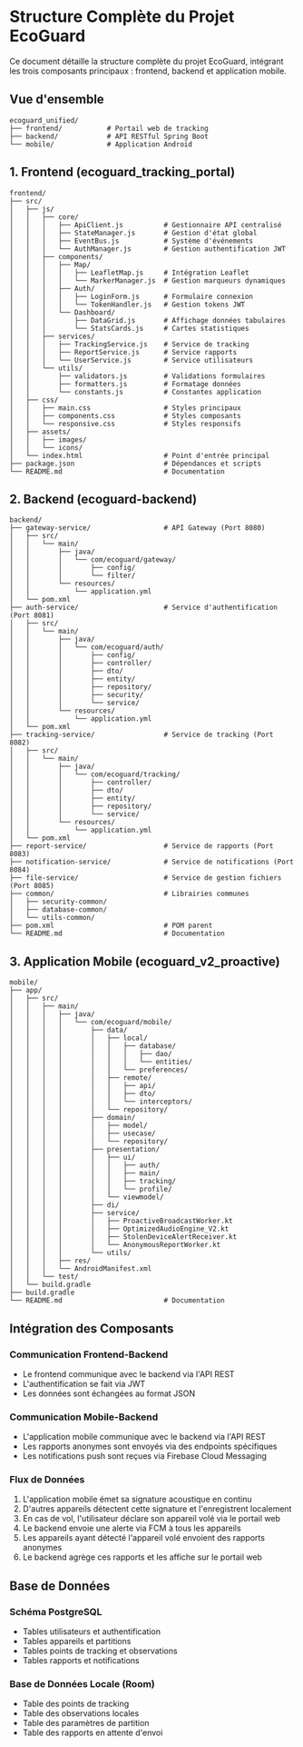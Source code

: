 # Structure Complète du Projet EcoGuard

Ce document détaille la structure complète du projet EcoGuard, intégrant les trois composants principaux : frontend, backend et application mobile.

## Vue d'ensemble

```
ecoguard_unified/
├── frontend/           # Portail web de tracking
├── backend/            # API RESTful Spring Boot
└── mobile/             # Application Android
```

## 1. Frontend (ecoguard_tracking_portal)

```
frontend/
├── src/
│   ├── js/
│   │   ├── core/
│   │   │   ├── ApiClient.js          # Gestionnaire API centralisé
│   │   │   ├── StateManager.js       # Gestion d'état global
│   │   │   ├── EventBus.js           # Système d'événements
│   │   │   └── AuthManager.js        # Gestion authentification JWT
│   │   ├── components/
│   │   │   ├── Map/
│   │   │   │   ├── LeafletMap.js     # Intégration Leaflet
│   │   │   │   └── MarkerManager.js  # Gestion marqueurs dynamiques
│   │   │   ├── Auth/
│   │   │   │   ├── LoginForm.js      # Formulaire connexion
│   │   │   │   └── TokenHandler.js   # Gestion tokens JWT
│   │   │   └── Dashboard/
│   │   │       ├── DataGrid.js       # Affichage données tabulaires
│   │   │       └── StatsCards.js     # Cartes statistiques
│   │   ├── services/
│   │   │   ├── TrackingService.js    # Service de tracking
│   │   │   ├── ReportService.js      # Service rapports
│   │   │   └── UserService.js        # Service utilisateurs
│   │   └── utils/
│   │       ├── validators.js         # Validations formulaires
│   │       ├── formatters.js         # Formatage données
│   │       └── constants.js          # Constantes application
│   ├── css/
│   │   ├── main.css                  # Styles principaux
│   │   ├── components.css            # Styles composants
│   │   └── responsive.css            # Styles responsifs
│   ├── assets/
│   │   ├── images/
│   │   └── icons/
│   └── index.html                    # Point d'entrée principal
├── package.json                      # Dépendances et scripts
└── README.md                         # Documentation
```

## 2. Backend (ecoguard-backend)

```
backend/
├── gateway-service/                  # API Gateway (Port 8080)
│   ├── src/
│   │   └── main/
│   │       ├── java/
│   │       │   └── com/ecoguard/gateway/
│   │       │       ├── config/
│   │       │       └── filter/
│   │       └── resources/
│   │           └── application.yml
│   └── pom.xml
├── auth-service/                     # Service d'authentification (Port 8081)
│   ├── src/
│   │   └── main/
│   │       ├── java/
│   │       │   └── com/ecoguard/auth/
│   │       │       ├── config/
│   │       │       ├── controller/
│   │       │       ├── dto/
│   │       │       ├── entity/
│   │       │       ├── repository/
│   │       │       ├── security/
│   │       │       └── service/
│   │       └── resources/
│   │           └── application.yml
│   └── pom.xml
├── tracking-service/                 # Service de tracking (Port 8082)
│   ├── src/
│   │   └── main/
│   │       ├── java/
│   │       │   └── com/ecoguard/tracking/
│   │       │       ├── controller/
│   │       │       ├── dto/
│   │       │       ├── entity/
│   │       │       ├── repository/
│   │       │       └── service/
│   │       └── resources/
│   │           └── application.yml
│   └── pom.xml
├── report-service/                   # Service de rapports (Port 8083)
├── notification-service/             # Service de notifications (Port 8084)
├── file-service/                     # Service de gestion fichiers (Port 8085)
├── common/                           # Librairies communes
│   ├── security-common/
│   ├── database-common/
│   └── utils-common/
├── pom.xml                           # POM parent
└── README.md                         # Documentation
```

## 3. Application Mobile (ecoguard_v2_proactive)

```
mobile/
├── app/
│   ├── src/
│   │   ├── main/
│   │   │   ├── java/
│   │   │   │   └── com/ecoguard/mobile/
│   │   │   │       ├── data/
│   │   │   │       │   ├── local/
│   │   │   │       │   │   ├── database/
│   │   │   │       │   │   │   ├── dao/
│   │   │   │       │   │   │   └── entities/
│   │   │   │       │   │   └── preferences/
│   │   │   │       │   ├── remote/
│   │   │   │       │   │   ├── api/
│   │   │   │       │   │   ├── dto/
│   │   │   │       │   │   └── interceptors/
│   │   │   │       │   └── repository/
│   │   │   │       ├── domain/
│   │   │   │       │   ├── model/
│   │   │   │       │   ├── usecase/
│   │   │   │       │   └── repository/
│   │   │   │       ├── presentation/
│   │   │   │       │   ├── ui/
│   │   │   │       │   │   ├── auth/
│   │   │   │       │   │   ├── main/
│   │   │   │       │   │   ├── tracking/
│   │   │   │       │   │   └── profile/
│   │   │   │       │   └── viewmodel/
│   │   │   │       ├── di/
│   │   │   │       ├── service/
│   │   │   │       │   ├── ProactiveBroadcastWorker.kt
│   │   │   │       │   ├── OptimizedAudioEngine_V2.kt
│   │   │   │       │   ├── StolenDeviceAlertReceiver.kt
│   │   │   │       │   └── AnonymousReportWorker.kt
│   │   │   │       └── utils/
│   │   │   ├── res/
│   │   │   └── AndroidManifest.xml
│   │   └── test/
│   └── build.gradle
├── build.gradle
└── README.md                         # Documentation
```

## Intégration des Composants

### Communication Frontend-Backend
- Le frontend communique avec le backend via l'API REST
- L'authentification se fait via JWT
- Les données sont échangées au format JSON

### Communication Mobile-Backend
- L'application mobile communique avec le backend via l'API REST
- Les rapports anonymes sont envoyés via des endpoints spécifiques
- Les notifications push sont reçues via Firebase Cloud Messaging

### Flux de Données
1. L'application mobile émet sa signature acoustique en continu
2. D'autres appareils détectent cette signature et l'enregistrent localement
3. En cas de vol, l'utilisateur déclare son appareil volé via le portail web
4. Le backend envoie une alerte via FCM à tous les appareils
5. Les appareils ayant détecté l'appareil volé envoient des rapports anonymes
6. Le backend agrège ces rapports et les affiche sur le portail web

## Base de Données

### Schéma PostgreSQL
- Tables utilisateurs et authentification
- Tables appareils et partitions
- Tables points de tracking et observations
- Tables rapports et notifications

### Base de Données Locale (Room)
- Table des points de tracking
- Table des observations locales
- Table des paramètres de partition
- Table des rapports en attente d'envoi
